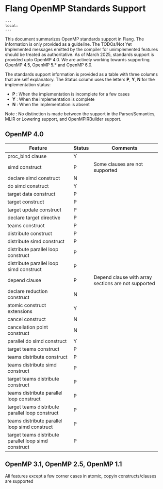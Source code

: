 <!--===- docs/FortranStandardsSupport.md

   Part of the LLVM Project, under the Apache License v2.0 with LLVM Exceptions.
   See https://llvm.org/LICENSE.txt for license information.
   SPDX-License-Identifier: Apache-2.0 WITH LLVM-exception

-->

# Flang OpenMP Standards Support

```{contents}
---
local:
---
```

This document summarizes OpenMP standards support in Flang. The information is only provided as a guideline. The
TODOs/Not Yet Implemented messages emitted by the compiler for unimplemented features should be treated as authoritative.
As of March 2025, standards support is provided upto OpenMP 4.0. We are actively working towards supporting OpenMP 4.5, OpenMP 5.* and OpenMP 6.0.

The standards support information is provided as a table with three columns that are self explanatory. The Status column uses
the letters **P**, **Y**, **N** for the implementation status:
- **P** : When the implementation is incomplete for a few cases
- **Y** : When the implementation is complete
- **N** : When the implementation is absent

Note : No distinction is made between the support in the Parser/Semantics, MLIR or Lowering support, and OpenMPIRBuilder support.

## OpenMP 4.0

| Feature                                                    | Status | Comments                                                |
|------------------------------------------------------------|--------|---------------------------------------------------------|
| proc_bind clause                                           | Y      | |
| simd construct                                             | P      | Some clauses are not supported |
| declare simd construct                                     | N      | |
| do simd construct                                          | Y      | |
| target data construct                                      | P      | |
| target construct                                           | P      | |
| target update construct                                    | P      | |
| declare target directive                                   | P      | |
| teams construct                                            | P      | |
| distribute construct                                       | P      | |
| distribute simd construct                                  | P      | |
| distribute parallel loop construct                         | P      | |
| distribute parallel loop simd construct                    | P      | |
| depend clause                                              | P      | Depend clause with array sections are not supported |
| declare reduction construct                                | N      | |
| atomic construct extensions                                | Y      | |
| cancel construct                                           | N      | |
| cancellation point construct                               | N      | |
| parallel do simd construct                                 | Y      | |
| target teams construct                                     | P      | |
| teams distribute construct                                 | P      | |
| teams distribute simd construct                            | P      | |
| target teams distribute construct                          | P      | |
| teams distribute parallel loop construct                   | P      | |
| target teams distribute parallel loop construct            | P      | |
| teams distribute parallel loop simd construct              | P      | |
| target teams distribute parallel loop simd construct       | P      | |

## OpenMP 3.1, OpenMP 2.5, OpenMP 1.1
All features except a few corner cases in atomic, copyin constructs/clauses are supported 
